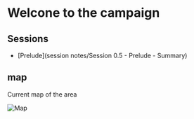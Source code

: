 # Welcone to the campaign

## Sessions

* [Prelude](session notes/Session 0.5 - Prelude - Summary)

## map

Current map of the area

![Map](Sharpstone_Map.png)